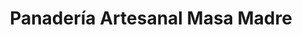 ---
title: "Panadería Artesanal Masa Madre"
url: /cochabamba/panaderia-artesanal-masa-madre/
shop: Bäckerei
---